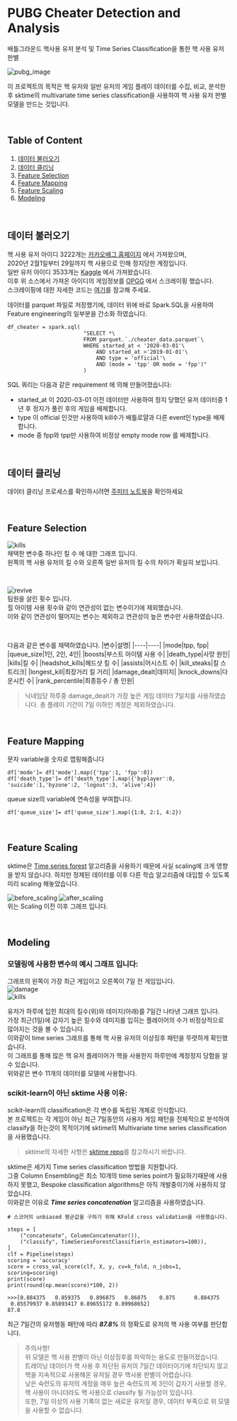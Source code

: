 # PUBG Cheater Detection and Analysis

배틀그라운드 핵사용 유저 분석 및 Time Series Classification을 통한 핵 사용 유저 판별  

![pubg_image](https://images.logicalincrements.com/gallery/1920/822/PUBG-wallpaper-1.jpeg) 

 이 프로젝트의 목적은 핵 유저와 일반 유저의 게임 플레이 데이터를 수집, 비교, 분석한 후 sktime의 multivariate time series classification을 사용하여 핵 사용 유저 판별 모델을 만드는 것입니다.

<br>

## Table of Content
1. [데이터 불러오기](#데이터-불러오기)
1. [데이터 클리닝](#데이터-클리닝)
1. [Feature Selection](#Feature-Selection)
1. [Feature Mapping](#Feature-Mapping)
1. [Feature Scaling](#Feature-Scaling)
1. [Modeling](#Modeling)

<br>

## 데이터 불러오기
핵 사용 유저 아이디 3222개는 [카카오배그 홈페이지](https://pubg.game.daum.net) 에서 가져왔으며,  
2020년 2월1일부터 29일까지 핵 사용으로 인해 정지당한 계정입니다.  
일반 유저 아이디 3533개는 [Kaggle](https://www.kaggle.com/leonardokarl/pubg-statisctic) 에서 가져왔습니다.  
이후 위 소스에서 가져온 아이디의 게임정보를 [OPGG](https://pubg.op.gg) 에서 스크레이핑 했습니다.  
스크레이핑에 대한 자세한 코드는 [여기](https://github.com/alpacapetter/pubg-cheater-behavior-analysis/blob/main/user_data_scraper.py)를 참고해 주세요.

데이터를 parquet 파일로 저장했기에, 데이터 위에 바로 Spark.SQL을 사용하여 Feature engineering의 일부분을 간소화 하였습니다.  
```
df_cheater = spark.sql(
                        "SELECT *\
                        FROM parquet.`./cheater_data.parquet`\
                        WHERE started_at < '2020-03-01'\
                            AND started_at >'2019-01-01'\
                            AND type = 'official'\
                            AND (mode = 'tpp' OR mode = 'fpp')"
                        )
```
SQL 쿼리는 다음과 같은 requirement 에 의해 만들어졌습니다:
- started_at 이 2020-03-01 이전 데이터만 사용하여 정지 당했던 유저 데이터중 1년 후 정지가 풀린 후의 게임을 배제합니다.
- type 이 official 인것만 사용하여 kill수가 배틀로얄과 다른 event인 type을 배제합니다.
- mode 중 fpp와 tpp만 사용하여 비정상 empty mode row 를 배제합니다.

<br>

## 데이터 클리닝
데이터 클리닝 프로세스를 확인하시려면 [주피터 노트북](https://nbviewer.jupyter.org/github/alpacapetter/pubg-cheater-behavior-classification/blob/main/pubg_cheater_behavior_analysis.ipynb)을 확인하세요

<br>

## Feature Selection

![kills](https://i.imgur.com/lvq0huK.png)  
채택한 변수중 하나인 킬 수 에 대한 그래프 입니다.  
왼쪽의 핵 사용 유저의 킬 수와 오른쪽 일반 유저의 킬 수의 차이가 확실히 보입니다.  

<br>

![revive](https://i.imgur.com/orxBxyU.png)  
팀원을 살린 횟수 입니다.  
힐 아이템 사용 횟수와 같이 연관성이 없는 변수이기에 제외했습니다.  
이와 같이 연관성이 떨어지는 변수는 제외하고 연관성이 높은 변수만 사용하였습니다.

<br>

다음과 같은 변수를 채택하였습니다.
|변수|설명|
|----|----|
|mode|tpp, fpp|
|queue_size|1인, 2인, 4인|
|boosts|부스트 아이템 사용 수|
|death_type|사망 원인|
|kills|킬 수|
|headshot_kills|헤드샷 킬 수|
|assists|어시스트 수|
|kill_steaks|킬 스트리크|
|longest_kill|최장거리 킬 거리|
|damage_dealt|데미지|
|knock_downs|다운시킨 수|
|rank_percentile|최종등수 / 총 인원|  

>닉네임당 하루중 damage_dealt가 가장 높은 게임 데이터 7일치를 사용하였습니다.
총 플레이 기간이 7일 이하인 계정은 제외하였습니다.  

<br>

## Feature Mapping
문자 variable을 숫자로 맵핑해줍니다
```
df['mode']= df['mode'].map({'tpp':1, 'fpp':0})
df['death_type']= df['death_type'].map({'byplayer':0, 'suicide':1,'byzone':2, 'logout':3, 'alive':4})
```
queue size의 variable에 연속성을 부여합니다.
```
df['queue_size']= df['queue_size'].map({1:0, 2:1, 4:2})  
```

<br>

## Feature Scaling
sktime은 [Time series forest](https://www.sciencedirect.com/science/article/abs/pii/S0020025513001473) 알고리즘을 사용하기 때문에 사실 scaling에 크게 영향을 받지 않습니다. 하지만 정제된 데이터를 이후 다른 학습 알고리즘에 대입할 수 있도록 미리 scaling 해놓았습니다.  

![before_scaling](https://i.imgur.com/y5vHkLi.png)
![after_scaling](https://i.imgur.com/NsqgCPX.png)  
위는 Scaling 이전 이후 그래프 입니다.

<br>

## Modeling
### 모델링에 사용한 변수의 예시 그래프 입니다:

그래프의 왼쪽이 가장 최근 게임이고 오른쪽이 7일 전 게임입니다.  
![damage](https://i.imgur.com/QnokXXf.png)  
![kills](https://i.imgur.com/CWNjh3o.png)  

유저가 하루에 입힌 최대의 킬수(위)와 데미지(아래)를 7일간 나타낸 그래프 입니다.  
가장 최근(1일)에 갑자기 높은 킬수와 데미지를 입히는 플레이어의 수가 비정상적으로 많아지는 것을 볼 수 있습니다.  
이와같이 time series 그래프를 통해 핵 사용 유저의 이상징후 패턴을 뚜렷하게 확인했습니다.  
이 그래프를 통해 많은 핵 유저 플레이어가 핵을 사용한지 하루만에 계정정지 당함을 알 수 있습니다.  
위와같은 변수 11개의 데이터를 모델에 사용합니다.

### scikit-learn이 아닌 sktime 사용 이유:
scikit-learn의 classification은 각 변수를 독립된 개체로 인식합니다.  
본 프로젝트는 각 게임이 아닌 최근 7일동안의 사용자 게임 패턴을 전체적으로 분석하여 classify을 하는것이 목적이기에 sktime의 Multivariate time series classification을 사용했습니다.  

> sktime의 자세한 사항은 [sktime repo](https://github.com/alan-turing-institute/sktime)를 참고하시기 바랍니다.

sktime은 세가지 Time series classification 방법을 지원합니다.  
그중 Column Ensembling은 최소 10개의 time series point가 필요하기때문에 사용하지 못했고, Bespoke classification algorithms은 아직 개발중이기에 사용하지 않았습니다.  
이와같은 이유로 ***Time series concatenation*** 알고리즘을 사용하였습니다.  

```
# 스코어의 unbiased 평균값을 구하기 위해 KFold cross validation을 사용했습니다.

steps = [
    ("concatenate", ColumnConcatenator()),
    ("classify", TimeSeriesForestClassifier(n_estimators=100)),
]
clf = Pipeline(steps)
scoring = 'accuracy'
score = cross_val_score(clf, X, y, cv=k_fold, n_jobs=1, scoring=scoring)
print(score)
print(round(np.mean(score)*100, 2))

>>>[0.884375   0.859375   0.896875   0.86875    0.875      0.884375
 0.85579937 0.85893417 0.89655172 0.89968652]
87.8
```

최근 7일간의 유저행동 패턴에 따라 ***87.8%*** 의 정확도로 유저의 핵 사용 여부를 판단합니다.  

>주의사항!  
위 모델은 핵 사용 판별이 아닌 이상징후를 파악하는 용도로 만들어졌습니다.  
트레이닝 데이터가 핵 사용 후 차단된 유저의 7일간 데이터이기에 차단되지 않고 핵을 지속적으로 사용해온 유저일 경우 핵사용 판별이 어렵습니다.  
낮은 숙련도의 유저의 계정을 매우 높은 숙련도의 제 3인이 갑자기 사용할 경우, 핵 사용이 아니더라도 핵 사용으로 classify 될 가능성이 있습니다.  
또한, 7일 이상의 사용 기록이 없는 새로운 유저일 경우, 데이터 부족으로 위 모델을 사용할 수 없습니다.
